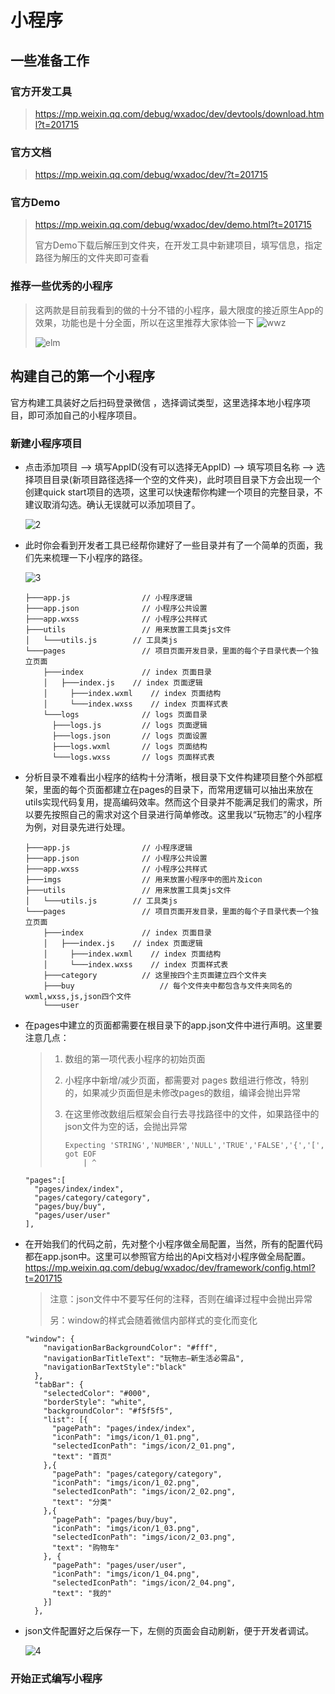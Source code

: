 # 小程序

## 一些准备工作

### 官方开发工具

>  https://mp.weixin.qq.com/debug/wxadoc/dev/devtools/download.html?t=201715

### 官方文档

> https://mp.weixin.qq.com/debug/wxadoc/dev/?t=201715

### 官方Demo

> https://mp.weixin.qq.com/debug/wxadoc/dev/demo.html?t=201715
>
> 官方Demo下载后解压到文件夹，在开发工具中新建项目，填写信息，指定路径为解压的文件夹即可查看

### 推荐一些优秀的小程序

> 这两款是目前我看到的做的十分不错的小程序，最大限度的接近原生App的效果，功能也是十分全面，所以在这里推荐大家体验一下
> ![wwz](imgs/MdImgs/wwz.jpg)
>
> ![elm](imgs/MdImgs/elm.jpg)

## 构建自己的第一个小程序

官方构建工具装好之后扫码登录微信 ，选择调试类型，这里选择本地小程序项目，即可添加自己的小程序项目。

### 新建小程序项目

- 点击添加项目 -->  填写AppID(没有可以选择无AppID)  -->  填写项目名称  -->  选择项目目录(新项目路径选择一个空的文件夹)，此时项目目录下方会出现一个创建quick start项目的选项，这里可以快速帮你构建一个项目的完整目录，不建议取消勾选。确认无误就可以添加项目了。 

  ![2](imgs/MdImgs/2.jpg)



- 此时你会看到开发者工具已经帮你建好了一些目录并有了一个简单的页面，我们先来梳理一下小程序的路径。

  ![3](imgs/MdImgs/3.jpg)

  ```
  ├───app.js				// 小程序逻辑
  ├───app.json				// 小程序公共设置
  ├───app.wxss				// 小程序公共样式
  ├───utils					// 用来放置工具类js文件
  │   └───utils.js		  // 工具类js
  └───pages					// 项目页面开发目录，里面的每个子目录代表一个独立页面
      ├───index				// index 页面目录
      │   ├───index.js	  // index 页面逻辑
      │  	├───index.wxml	  // index 页面结构
      │  	└───index.wxss	  // index 页面样式表
      └───logs				// logs 页面目录
      	├───logs.js			// logs 页面逻辑
      	├───logs.json		// logs 页面设置
      	├───logs.wxml		// logs 页面结构
      	└───logs.wxss		// logs 页面样式表
  ```


- 分析目录不难看出小程序的结构十分清晰，根目录下文件构建项目整个外部框架，里面的每个页面都建立在pages的目录下，而常用逻辑可以抽出来放在utils实现代码复用，提高编码效率。然而这个目录并不能满足我们的需求，所以要先按照自己的需求对这个目录进行简单修改。这里我以“玩物志”的小程序为例，对目录先进行处理。

  ```
  ├───app.js				// 小程序逻辑
  ├───app.json				// 小程序公共设置
  ├───app.wxss				// 小程序公共样式
  ├───imgs					// 用来放置小程序中的图片及icon
  ├───utils					// 用来放置工具类js文件
  │   └───utils.js		  // 工具类js
  └───pages					// 项目页面开发目录，里面的每个子目录代表一个独立页面
      ├───index				// index 页面目录
      │   ├───index.js	  // index 页面逻辑
      │  	├───index.wxml	  // index 页面结构
      │  	└───index.wxss	  // index 页面样式表
      ├───category			// 这里按四个主页面建立四个文件夹
      ├───buy					// 每个文件夹中都包含与文件夹同名的wxml,wxss,js,json四个文件
      └───user
  ```

- 在pages中建立的页面都需要在根目录下的app.json文件中进行声明。这里要注意几点：

  > 1. 数组的第一项代表小程序的初始页面
  >
  > 2. 小程序中新增/减少页面，都需要对 pages 数组进行修改，特别的，如果减少页面但是未修改pages的数组，编译会抛出异常
  >
  > 3. 在这里修改数组后框架会自行去寻找路径中的文件，如果路径中的json文件为空的话，会抛出异常
  >
  >    ```
  >    Expecting 'STRING','NUMBER','NULL','TRUE','FALSE','{','[', got EOF
  >        | ^
  >    ```

  ```
  "pages":[
    "pages/index/index",
    "pages/category/category",
    "pages/buy/buy",
    "pages/user/user"
  ],
  ```

- 在开始我们的代码之前，先对整个小程序做全局配置，当然，所有的配置代码都在app.json中。这里可以参照官方给出的Api文档对小程序做全局配置。https://mp.weixin.qq.com/debug/wxadoc/dev/framework/config.html?t=201715

  > 注意：json文件中不要写任何的注释，否则在编译过程中会抛出异常
  >
  > 另：window的样式会随着微信内部样式的变化而变化

  ```
  "window": {
      "navigationBarBackgroundColor": "#fff",
      "navigationBarTitleText": "玩物志—新生活必需品",
      "navigationBarTextStyle":"black"
    },
    "tabBar": {
      "selectedColor": "#000",
      "borderStyle": "white",
      "backgroundColor": "#f5f5f5",
      "list": [{
        "pagePath": "pages/index/index",
        "iconPath": "imgs/icon/1_01.png",
        "selectedIconPath": "imgs/icon/2_01.png",
        "text": "首页"
      },{
        "pagePath": "pages/category/category",
        "iconPath": "imgs/icon/1_02.png",
        "selectedIconPath": "imgs/icon/2_02.png",
        "text": "分类"
      },{
        "pagePath": "pages/buy/buy",
        "iconPath": "imgs/icon/1_03.png",
        "selectedIconPath": "imgs/icon/2_03.png",
        "text": "购物车"
      }, {
        "pagePath": "pages/user/user",
        "iconPath": "imgs/icon/1_04.png",
        "selectedIconPath": "imgs/icon/2_04.png",
        "text": "我的"
      }]
    },
  ```

- json文件配置好之后保存一下，左侧的页面会自动刷新，便于开发者调试。

  ![4](imgs/MdImgs/4.jpg)




### 开始正式编写小程序



